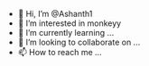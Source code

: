 - 👋 Hi, I’m @Ashanth1
- 👀 I’m interested in monkeyy
- 🌱 I’m currently learning ...
- 💞️ I’m looking to collaborate on ...
- 📫 How to reach me ...

<!---
Ashanth1/Ashanth1 is a ✨ special ✨ repository because its `README.md` (this file) appears on your GitHub profile.
You can click the Preview link to take a look at your changes.
--->
